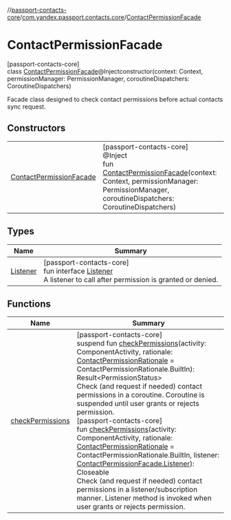 //[passport-contacts-core](../../../index.md)/[com.yandex.passport.contacts.core](../index.md)/[ContactPermissionFacade](index.md)

# ContactPermissionFacade

[passport-contacts-core]\
class [ContactPermissionFacade](index.md)@Injectconstructor(context: Context, permissionManager: PermissionManager, coroutineDispatchers: CoroutineDispatchers)

Facade class designed to check contact permissions before actual contacts sync request.

## Constructors

| | |
|---|---|
| [ContactPermissionFacade](-contact-permission-facade.md) | [passport-contacts-core]<br>@Inject<br>fun [ContactPermissionFacade](-contact-permission-facade.md)(context: Context, permissionManager: PermissionManager, coroutineDispatchers: CoroutineDispatchers) |

## Types

| Name | Summary |
|---|---|
| [Listener](-listener/index.md) | [passport-contacts-core]<br>fun interface [Listener](-listener/index.md)<br>A listener to call after permission is granted or denied. |

## Functions

| Name | Summary |
|---|---|
| [checkPermissions](check-permissions.md) | [passport-contacts-core]<br>suspend fun [checkPermissions](check-permissions.md)(activity: ComponentActivity, rationale: [ContactPermissionRationale](../-contact-permission-rationale/index.md) = ContactPermissionRationale.BuiltIn): Result&lt;PermissionStatus&gt;<br>Check (and request if needed) contact permissions in a coroutine. Coroutine is suspended until user grants or rejects permission.<br>[passport-contacts-core]<br>fun [checkPermissions](check-permissions.md)(activity: ComponentActivity, rationale: [ContactPermissionRationale](../-contact-permission-rationale/index.md) = ContactPermissionRationale.BuiltIn, listener: [ContactPermissionFacade.Listener](-listener/index.md)): Closeable<br>Check (and request if needed) contact permissions in a listener/subscription manner. Listener method is invoked when user grants or rejects permission. |
